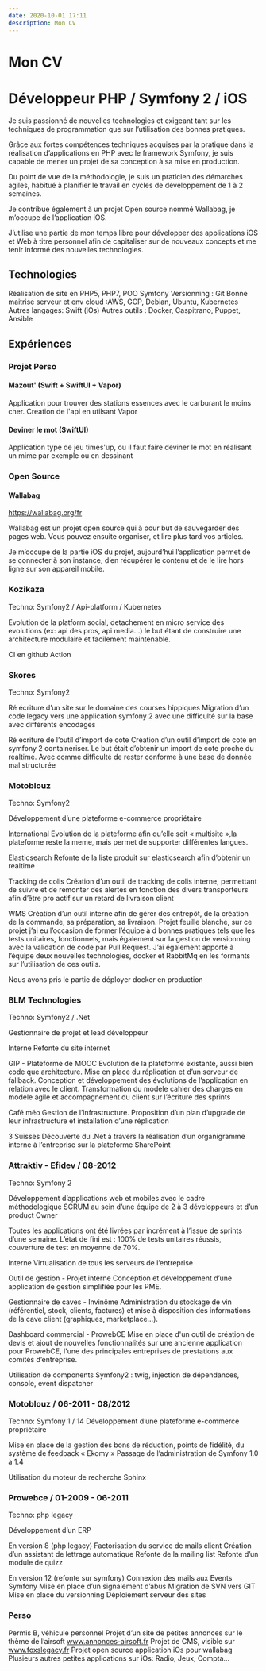 ```yaml
---
date: 2020-10-01 17:11
description: Mon CV
---
```


# Mon CV

# Développeur PHP / Symfony 2 / iOS

Je suis passionné de nouvelles technologies et exigeant tant sur les techniques de programmation que sur l’utilisation des bonnes pratiques.

Grâce aux fortes compétences techniques acquises par la pratique dans la réalisation d’applications en PHP avec le framework Symfony, je suis capable de mener un projet de sa conception à sa mise en production.

Du point de vue de la méthodologie, je suis un praticien des démarches agiles, habitué à planifier le travail en cycles de développement de 1 à 2 semaines. 

Je contribue également à un projet Open source nommé Wallabag, je m’occupe de l’application iOS.

J’utilise une partie de mon temps libre pour développer des applications iOS et Web à titre personnel afin de capitaliser sur de nouveaux concepts et me tenir informé des nouvelles technologies.

## Technologies
Réalisation de site en PHP5, PHP7, POO
Symfony
Versionning : Git
Bonne maitrise serveur et env cloud :AWS, GCP, Debian, Ubuntu, Kubernetes
Autres langages: Swift (iOs)
Autres outils : Docker, Caspitrano, Puppet, Ansible

## Expériences

### Projet Perso
#### Mazout' (Swift + SwiftUI + Vapor)

Application pour trouver des stations essences avec le carburant le moins cher. Creation de l'api en utilsant Vapor

#### Deviner le mot (SwiftUI)

Application type de jeu times'up, ou il faut faire deviner le mot en réalisant un mime par exemple ou en dessinant 

### Open Source
#### Wallabag 

https://wallabag.org/fr

Wallabag est un projet open source qui à pour but de sauvegarder des pages web. Vous pouvez ensuite organiser, et lire plus tard vos articles.

Je m’occupe de la partie iOS du projet, aujourd’hui l’application permet de se connecter à son instance, d’en récupérer le contenu et de le lire hors ligne sur son appareil mobile.

### Kozikaza
Techno: Symfony2 / Api-platform / Kubernetes

Evolution de la platform social, detachement en micro service des evolutions (ex: api des pros, api media...) le but étant de construire une architecture modulaire et facilement maintenable.

CI en github Action

### Skores
Techno: Symfony2

Ré écriture d’un site sur le domaine des courses hippiques
Migration d’un code legacy vers une application symfony 2 avec une difficulté sur la base avec différents encodages

Ré écriture de l’outil d’import de cote
Création d’un outil d’import de cote en symfony 2 containeriser. Le but était d’obtenir un import de cote proche du realtime. Avec comme difficulté de rester conforme à une base de donnée mal structurée

### Motoblouz
Techno: Symfony2

Développement d’une plateforme e-commerce propriétaire

International
Evolution de la plateforme afin qu’elle soit « multisite »,la plateforme reste la meme, mais permet de supporter différentes langues.

Elasticsearch
Refonte de la liste produit sur elasticsearch afin d’obtenir un realtime

Tracking de colis
Création d’un outil de tracking de colis interne, permettant de suivre et de remonter des alertes en fonction des divers transporteurs afin d’être pro actif sur un retard de livraison client

WMS
Création d’un outil interne afin de gérer des entrepôt, de la création de la commande, sa préparation, sa livraison. 
Projet feuille blanche, sur ce projet j’ai eu l’occasion de former l’équipe à d bonnes pratiques tels que les tests unitaires, fonctionnels, mais également sur la gestion de versionning avec la validation de code par Pull Request. 
J’ai également apporté à l’équipe deux nouvelles technologies, docker et RabbitMq en les formants sur l’utilisation de ces outils.

Nous avons pris le partie de déployer docker en production


### BLM Technologies
Techno: Symfony2 / .Net

Gestionnaire de projet et lead développeur

Interne
Refonte du site internet

GIP - Plateforme de MOOC
Evolution de la plateforme existante, aussi bien code que architecture.
Mise en place du réplication et d’un serveur de fallback.
Conception et développement des évolutions de l’application en relation avec le client. Transformation du modele cahier des charges en modele agile et accompagnement du client sur l’écriture des sprints

Café méo
Gestion de l’infrastructure. 
Proposition d’un plan d’upgrade de leur infrastructure et installation d’une  réplication

3 Suisses
Découverte du .Net à travers la réalisation d’un organigramme interne à l’entreprise sur la plateforme SharePoint

### Attraktiv - Efidev / 08-2012
Techno: Symfony 2

Développement d’applications web et mobiles avec le cadre méthodologique SCRUM au sein d’une équipe de 2 à 3 développeurs et d’un product Owner

Toutes les applications ont été livrées par incrément à l’issue de sprints d’une semaine. L’état de fini est : 100% de tests unitaires réussis, couverture de test en moyenne de 70%.

Interne
Virtualisation de tous les serveurs de l’entreprise


Outil de gestion - Projet interne
Conception et développement d’une application de gestion simplifiée pour les PME.


Gestionnaire de caves - Invinôme
Administration du stockage de vin (référentiel, stock, clients, factures) et mise à disposition des informations de la cave client (graphiques, marketplace…).


Dashboard commercial - ProwebCE
Mise en place d'un outil de création de devis et ajout de nouvelles fonctionnalités sur une ancienne application pour ProwebCE, l'une des principales entreprises de prestations aux comités d’entreprise.

Utilisation de components Symfony2 : twig, injection de dépendances, console, event dispatcher


### Motoblouz / 06-2011 - 08/2012
Techno: Symfony 1 / 14
Développement d’une plateforme e-commerce propriétaire

Mise en place de la gestion des bons de réduction, points de fidélité, du système de feedback « Ekomy »
Passage de l’administration de Symfony 1.0 à 1.4

Utilisation du moteur de recherche Sphinx

### Prowebce / 01-2009 - 06-2011
Techno: php legacy

Développement d’un ERP

En version 8 (php legacy)
Factorisation du service de mails client
Création d’un assistant de lettrage automatique
Refonte de la mailing list
Refonte d’un module de quizz

En version 12 (refonte sur symfony)
Connexion des mails aux Events Symfony
Mise en place d’un signalement d’abus
Migration de SVN vers GIT
Mise en place du versionning 
Déploiement serveur des sites


### Perso
Permis B, véhicule personnel
Projet d’un site de petites annonces sur le thème de l’airsoft www.annonces-airsoft.fr
Projet de CMS, visible sur www.foxslegacy.fr
Projet open source application iOs pour wallabag
Plusieurs autres petites applications sur iOs: Radio, Jeux, Compta…
